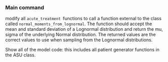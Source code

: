 ### Main command

modify all `acute_treatment `functions to call a function external to the class called `normal_moments_from_lognormal`. The function should accept the mean and standard deviation of a Lognormal distribution and return the mu, sigma of the underlying Normal distribution. The returned values are the correct values to use when sampling from the Lognormal distributions. 


Show all of the model code: this includes all patient generator functions in the ASU class.